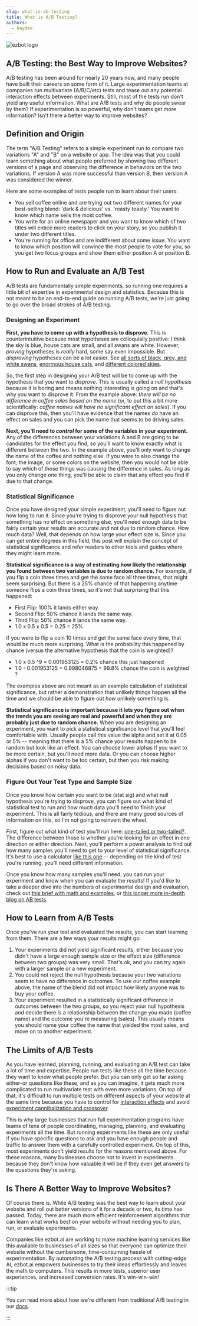 ```yaml
---
slug: what-is-ab-testing
title: What is A/B Testing?
authors:
  - haydee
---
```


![ezbot logo](./coffee.png)

## A/B Testing: the Best Way to Improve Websites?

A/B testing has been around for nearly 20 years now, and many people have built their careers on some form of it. Large experimentation teams at companies run multivariate (A/B/C/etc) tests and tease out any potential interaction effects between experiments. Still, most of the tests run don't yield any useful information. What are A/B tests and why do people swear by them? If experimentation is so powerful, why don't teams get more information? Isn't there a better way to improve websites?

<!-- truncate -->

## Definition and Origin

The term "A/B Testing" refers to a simple experiment run to compare two variations "A" and "B" on a website or app. The idea was that you could learn something about what people preferred by showing two different versions of a page and observing the difference in behaviors on the two variations. If version A was more successful than version B, then version A was considered the winner.

Here are some examples of tests people run to learn about their users:

- You sell coffee online and are trying out two different names for your best-selling blend: 'dark & delicious' vs. 'roasty toasty.' You want to know which name sells the most coffee.
- You write for an online newspaper and you want to know which of two titles will entice more readers to click on your story, so you publish it under two different titles.
- You're running for office and are indifferent about some issue. You want to know which position will convince the most people to vote for you, so you get two focus groups and show them either position A or position B.

## How to Run and Evaluate an A/B Test

A/B tests are fundamentally simple experiments, so running one requires a little bit of expertise in experimental design and statistics. Because this is not meant to be an end-to-end guide on running A/B tests, we're just going to go over the broad strokes of A/B testing.

### Designing an Experiment

**First, you have to come up with a hypothesis to disprove.** This is counterintuitive because most hypotheses are colloquially positive: I think the sky is blue, house cats are small, and all swans are white. However, _proving_ hypotheses is _really_ hard, some say even impossible. But _disproving_ hypotheses can be a lot easier. See [all sorts of black, grey, and white swans](https://en.wikipedia.org/wiki/Swan#:~:text=The%20Northern%20Hemisphere%20species%20of,black%20swans%20are%20light%20grey.), [enormous house cats](https://qph.cf2.quoracdn.net/main-qimg-6e90f6d476a3d44c71f7629bb3b887c4-lq), and [different colored skies](https://steemit.com/sky/@kendel/4p2ccl-different-colors-of-sky).

So, the first step in designing your A/B test will be to come up with the hypothesis that you want to _disprove_. This is usually called a _null hypothesis_ because it is boring and means nothing interesting is going on and that's why you want to disprove it. From the example above: _there will be no difference in coffee sales based on the name_ (or, to put this a bit more scientifically: _coffee names will have no significant effect on sales_). If you can disprove this, then you'll have evidence that the names _do_ have an effect on sales and you can pick the name that seems to be driving sales.

**Next, you'll need to _control_ for some of the variables in your experiment.** Any of the differences between your variations A and B are going to be candidates for the effect you find, so you'll want to know exactly what is different between the two. In the example above, you'll only want to change the name of the coffee and nothing else. If you were to also change the font, the image, or some colors on the website, then you would not be able to say which of those things was causing the difference in sales. As long as you only change one thing, you'll be able to claim that any effect you find if due to that change.

### Statistical Significance

Once you have designed your simple experiment, you'll need to figure out how long to run it. Since you're trying to disprove your null hypothesis that something has no effect on something else, you'll need enough data to be fairly certain your results are accurate and not due to random chance. How much data? Well, that depends on how large your effect size is. Since you can get entire degrees in this field, this post will explain the concept of statistical significance and refer readers to other tools and guides where they might learn more.

**Statistical significance is a way of estimating how likely the relationship you found between two variables is due to random chance.** For example, if you flip a coin three times and get the same face all three times, that might seem surprising. But there is a 25% chance of that happening anytime someone flips a coin three times, so it's not that surprising that this happened:

- First Flip: 100% it lands either way.
- Second Flip: 50% chance it lands the same way.
- Third Flip: 50% chance it lands the same way.
- 1.0 x 0.5 x 0.5 = 0.25 = 25%

If you were to flip a coin 10 times and get the same face every time, that would be much more surprising. What is the probability this happened by chance (versus the alternative hypothesis that the coin is weighted)?

- 1.0 x 0.5 ^9 = 0.001953125 = 0.2% chance this just happened
- 1.0 - 0.001953125 = 0.998046875 = 99.8% chance the coin is weighted ?

The examples above are not meant as an example calculation of statistical significance, but rather a demonstration that unlikely things happen all the time and we should be able to figure out _how_ unlikely something is.

**Statistical significance is important because it lets you figure out when the trends you are seeing are real and powerful and when they are probably just due to random chance.** When you are designing an experiment, you want to pick a statistical significance level that you'll feel comfortable with. Usually people call this value the alpha and set it at 0.05 or 5% -- meaning that there is a 5% chance your results happen to be random but look like an effect. You can choose lower alphas if you want to be more certain, but you'll need more data. Or you can choose higher alphas if you don't want to be too certain, but then you risk making decisions based on noisy data.

### Figure Out Your Test Type and Sample Size

Once you know how certain you want to be (stat sig) and what null hypothesis you're trying to disprove, you can figure out what kind of statistical test to run and how much data you'll need to finish your experiment. This is all fairly tedious, and there are many good sources of information on this, so I'm not going to reinvent the wheel.

First, figure out what kind of test you'll run here: [one-tailed or two-tailed?](https://www.ncl.ac.uk/webtemplate/ask-assets/external/maths-resources/statistics/hypothesis-testing/one-tailed-and-two-tailed-tests.html#:~:text=The%20main%20difference%20between%20one,will%20have%20two%20critical%20regions.). The difference between those is whether you're looking for an effect in one direction or either direction. Next, you'll perform a power analysis to find out how many samples you'll need to get to your level of statistical significance. It's best to use a calculator [like this one](https://homepage.univie.ac.at/robin.ristl/samplesize.php) -- depending on the kind of test you're running, you'll need different information.

Once you know how many samples you'll need, you can run your experiment and know when you can evaluate the results! If you'd like to take a deeper dive into the numbers of experimental design and evaluation, check out [this brief with math and examples](https://www.indeed.com/career-advice/career-development/how-to-calculate-statistical-significance), or [this longer more in-depth blog on AB tests](https://medium.com/@jingchao-yang/a-b-testing-101-1b268d1939c4).

## How to Learn from A/B Tests

Once you've run your test and evaluated the results, you can start learning from them. There are a few ways your results might go:

1. Your experiments did not yield significant results, either because you didn't have a large enough sample size or the effect size (difference between two groups) was very small. That's ok, and you can try again with a larger sample or a new experiment.
2. You could not reject the null hypothesis because your two variations seem to have no difference in outcomes. To use our coffee example above, the name of the blend did not impact how likely anyone was to buy your coffee.
3. Your experiment resulted in a statistically significant difference in outcomes between the two groups, so you reject your null hypothesis and decide there _is_ a relationship between the change you made (coffee name) and the outcome you're measuring (sales). This usually means you should name your coffee the name that yielded the most sales, and move on to another experiment.

## The Limits of A/B Tests

As you have learned, planning, running, and evaluating an A/B test can take a lot of time and expertise. People run tests like these all the time because they want to know what people prefer. But you can only get so far asking either-or questions like these, and as you can imagine, it gets much more complicated to run multivariate test with even more variations. On top of that, it's difficult to run multiple tests on different aspects of your website at the same time because you have to control for [interaction effects](https://www.microsoft.com/en-us/research/group/experimentation-platform-exp/articles/a-b-interactions-a-call-to-relax/) and avoid [experiment cannibalization and crossover](https://www.forbes.com/sites/quora/2015/06/19/when-should-ab-testing-not-be-trusted-to-make-decisions/).

This is why large businesses that run full experimentation programs have teams of tens of people coordinating, managing, planning, and evaluating experiments all the time. But running experiments like these are only useful if you have specific questions to ask and you have enough people and traffic to answer them with a carefully controlled experiment. On top of this, most experiments don't yield results for the reasons mentioned above. For these reasons, many businesses choose not to invest in experiments because they don't know how valuable it will be if they even get answers to the questions they're asking.

## Is There A Better Way to Improve Websites?

Of course there is. While A/B testing was the best way to learn about your website and roll out better versions of it for a decade or two, its time has passed. Today, there are much more efficient reinforcement algorithms that can learn what works best on your website without needing you to plan, run, or evaluate experiments.

Companies like ezbot.ai are working to make machine learning services like this available to businesses of all sizes so that everyone can optimize their website without the cumbersone, time-consuming hassle of experimentation. By automating the A/B testing process with cutting-edge AI, ezbot.ai empowers businesses to try their ideas effortlessly and leaves the math to computers. This results in more tests, superior user experiences, and increased conversion rates. It's win-win-win!

:::tip

You can read more about how we're different from traditional A/B testing in our [docs](/introduction/benefits).

:::

